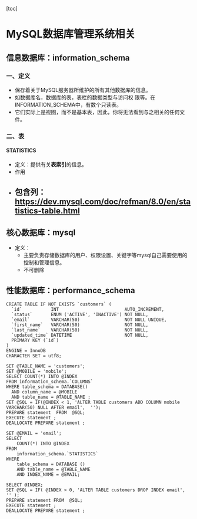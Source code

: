 [toc]



# MySQL数据库管理系统相关

## 信息数据库：information_schema

### 一、定义

- 保存着关于MySQL服务器所维护的所有其他数据库的信息。
- 如数据库名，数据库的表，表栏的数据类型与访问权 限等。在INFORMATION_SCHEMA中，有数个只读表。
- 它们实际上是视图，而不是基本表，因此，你将无法看到与之相关的任何文件。

### 二、表

#### STATISTICS

- 定义：提供有关**表索引**的信息。
- 作用
- 包含列：https://dev.mysql.com/doc/refman/8.0/en/statistics-table.html
  - 

## 核心数据库：mysql

- 定义：
  - 主要负责存储数据库的用户、权限设置、关键字等mysql自己需要使用的控制和管理信息。
  - 不可删除

## 性能数据库：performance_schema





```mysql
CREATE TABLE IF NOT EXISTS `customers` (
  `id`           INT                         AUTO_INCREMENT,
  `status`       ENUM ('ACTIVE', 'INACTIVE') NOT NULL,
  `email`        VARCHAR(50)                 NOT NULL UNIQUE,
  `first_name`   VARCHAR(50)                 NOT NULL,
  `last_name`    VARCHAR(50)                 NOT NULL,
  `updated_time` DATETIME                    NOT NULL,
  PRIMARY KEY (`id`)
)
ENGINE = InnoDB
CHARACTER SET = utf8;

SET @TABLE_NAME = 'customers';
SET @MOBILE = 'mobile';
SELECT COUNT(*) INTO @INDEX
FROM information_schema.`COLUMNS`
WHERE table_schema = DATABASE()
  AND column_name = @MOBILE
  AND table_name = @TABLE_NAME ;
SET @SQL = IF(@INDEX < 1, 'ALTER TABLE customers ADD COLUMN mobile VARCHAR(50) NULL AFTER email',  '');
PREPARE statement  FROM  @SQL;
EXECUTE statement ;
DEALLOCATE PREPARE statement ;

SET @EMAIL = 'email';
SELECT
	COUNT(*) INTO @INDEX
FROM
	information_schema.`STATISTICS`
WHERE
	table_schema = DATABASE ()
	AND table_name = @TABLE_NAME
	AND INDEX_NAME = @EMAIL;

SELECT @INDEX;
SET @SQL = IF( @INDEX > 0, 'ALTER TABLE customers DROP INDEX email', '' );
PREPARE statement FROM	@SQL;
EXECUTE statement ;
DEALLOCATE PREPARE statement ;


```

